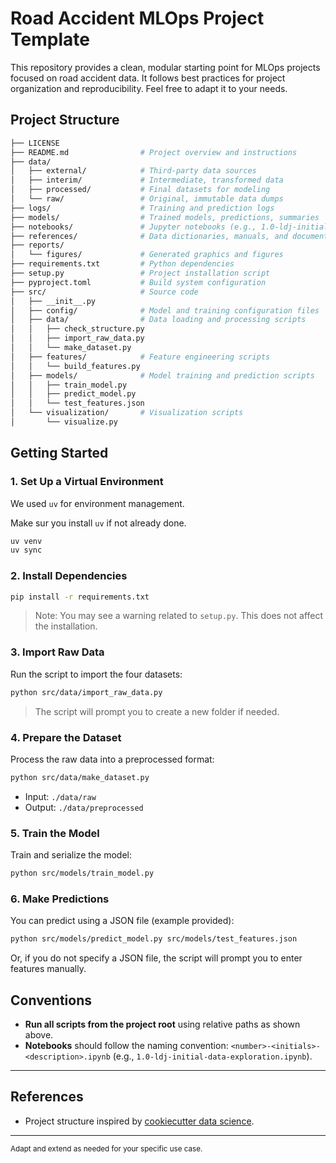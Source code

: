 # Road Accident MLOps Project Template

This repository provides a clean, modular starting point for MLOps projects focused on road accident data. It follows best practices for project organization and reproducibility. Feel free to adapt it to your needs.


## Project Structure

```sh
├── LICENSE
├── README.md                # Project overview and instructions
├── data/
│   ├── external/            # Third-party data sources
│   ├── interim/             # Intermediate, transformed data
│   ├── processed/           # Final datasets for modeling
│   └── raw/                 # Original, immutable data dumps
├── logs/                    # Training and prediction logs
├── models/                  # Trained models, predictions, summaries
├── notebooks/               # Jupyter notebooks (e.g., 1.0-ldj-initial-data-exploration.ipynb)
├── references/              # Data dictionaries, manuals, and documentation
├── reports/
│   └── figures/             # Generated graphics and figures
├── requirements.txt         # Python dependencies
├── setup.py                 # Project installation script
├── pyproject.toml           # Build system configuration
├── src/                     # Source code
│   ├── __init__.py
│   ├── config/              # Model and training configuration files
│   ├── data/                # Data loading and processing scripts
│   │   ├── check_structure.py
│   │   ├── import_raw_data.py
│   │   └── make_dataset.py
│   ├── features/            # Feature engineering scripts
│   │   └── build_features.py
│   ├── models/              # Model training and prediction scripts
│   │   ├── train_model.py
│   │   ├── predict_model.py
│   │   └── test_features.json
│   └── visualization/       # Visualization scripts
│       └── visualize.py
```


## Getting Started

### 1. Set Up a Virtual Environment

We used `uv` for environment management.

Make sur you install `uv` if not already done.

```bash
uv venv
uv sync
```

### 2. Install Dependencies

```bash
pip install -r requirements.txt
```
> Note: You may see a warning related to `setup.py`. This does not affect the installation.

### 3. Import Raw Data

Run the script to import the four datasets:

```bash
python src/data/import_raw_data.py
```

> The script will prompt you to create a new folder if needed.

### 4. Prepare the Dataset

Process the raw data into a preprocessed format:

```bash
python src/data/make_dataset.py
```
- Input: `./data/raw`
- Output: `./data/preprocessed`

### 5. Train the Model

Train and serialize the model:

```bash
python src/models/train_model.py
```

### 6. Make Predictions

You can predict using a JSON file (example provided):

```bash
python src/models/predict_model.py src/models/test_features.json
```

Or, if you do not specify a JSON file, the script will prompt you to enter features manually.


## Conventions

- **Run all scripts from the project root** using relative paths as shown above.
- **Notebooks** should follow the naming convention: `<number>-<initials>-<description>.ipynb` (e.g., `1.0-ldj-initial-data-exploration.ipynb`).

---

## References

- Project structure inspired by [cookiecutter data science](https://drivendata.github.io/cookiecutter-data-science/).

---

<small>Adapt and extend as needed for your specific use case.</small>
